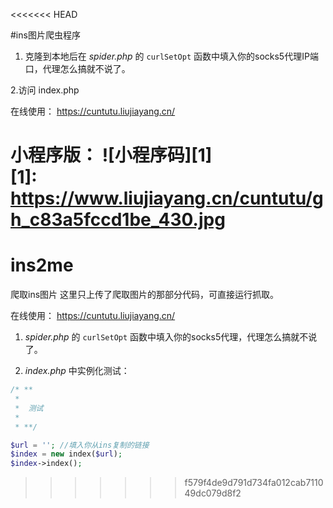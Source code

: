 <<<<<<< HEAD

#ins图片爬虫程序

1. 克隆到本地后在 *spider.php* 的 `curlSetOpt` 函数中填入你的socks5代理IP端口，代理怎么搞就不说了。

2.访问 index.php

在线使用：
https://cuntutu.liujiayang.cn/

小程序版：
![小程序码][1]  
[1]: https://www.liujiayang.cn/cuntutu/gh_c83a5fccd1be_430.jpg
=======
# ins2me
爬取ins图片
这里只上传了爬取图片的那部分代码，可直接运行抓取。

在线使用：
https://cuntutu.liujiayang.cn/

1. *spider.php* 的 `curlSetOpt` 函数中填入你的socks5代理，代理怎么搞就不说了。

2. *index.php* 中实例化测试：

```php
/* **
 *
 *  测试
 *
 * **/

$url = ''; //填入你从ins复制的链接
$index = new index($url);
$index->index();

```
>>>>>>> f579f4de9d791d734fa012cab711049dc079d8f2
